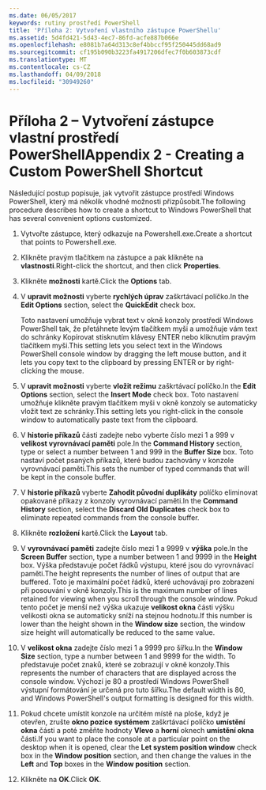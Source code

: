 ```yaml
---
ms.date: 06/05/2017
keywords: rutiny prostředí PowerShell
title: 'Příloha 2: Vytvoření vlastního zástupce PowerShellu'
ms.assetid: 5d4fd421-5d43-4ec7-86fd-acfe887b066e
ms.openlocfilehash: e8081b7a64d313c8ef4bbccf95f250445dd68ad9
ms.sourcegitcommit: cf195b090b3223fa4917206dfec7f0b603873cdf
ms.translationtype: MT
ms.contentlocale: cs-CZ
ms.lasthandoff: 04/09/2018
ms.locfileid: "30949260"
---
```

# <a name="appendix-2---creating-a-custom-powershell-shortcut"></a><span data-ttu-id="b26fc-103">Příloha 2 – Vytvoření zástupce vlastní prostředí PowerShell</span><span class="sxs-lookup"><span data-stu-id="b26fc-103">Appendix 2 - Creating a Custom PowerShell Shortcut</span></span>

<span data-ttu-id="b26fc-104">Následující postup popisuje, jak vytvořit zástupce prostředí Windows PowerShell, který má několik vhodné možnosti přizpůsobit.</span><span class="sxs-lookup"><span data-stu-id="b26fc-104">The following procedure describes how to create a shortcut to Windows PowerShell that has several convenient options customized.</span></span>

1. <span data-ttu-id="b26fc-105">Vytvořte zástupce, který odkazuje na Powershell.exe.</span><span class="sxs-lookup"><span data-stu-id="b26fc-105">Create a shortcut that points to Powershell.exe.</span></span>

2. <span data-ttu-id="b26fc-106">Klikněte pravým tlačítkem na zástupce a pak klikněte na **vlastnosti**.</span><span class="sxs-lookup"><span data-stu-id="b26fc-106">Right-click the shortcut, and then click **Properties**.</span></span>

3. <span data-ttu-id="b26fc-107">Klikněte **možnosti** kartě.</span><span class="sxs-lookup"><span data-stu-id="b26fc-107">Click the **Options** tab.</span></span>

4. <span data-ttu-id="b26fc-108">V **upravit možnosti** vyberte **rychlých úprav** zaškrtávací políčko.</span><span class="sxs-lookup"><span data-stu-id="b26fc-108">In the **Edit Options** section, select the **QuickEdit** check box.</span></span>

    <span data-ttu-id="b26fc-109">Toto nastavení umožňuje vybrat text v okně konzoly prostředí Windows PowerShell tak, že přetáhnete levým tlačítkem myši a umožňuje vám text do schránky Kopírovat stisknutím klávesy ENTER nebo kliknutím pravým tlačítkem myši.</span><span class="sxs-lookup"><span data-stu-id="b26fc-109">This setting lets you select text in the Windows PowerShell console window by dragging the left mouse button, and it lets you copy text to the clipboard by pressing ENTER or by right-clicking the mouse.</span></span>

5. <span data-ttu-id="b26fc-110">V **upravit možnosti** vyberte **vložit režimu** zaškrtávací políčko.</span><span class="sxs-lookup"><span data-stu-id="b26fc-110">In the **Edit Options** section, select the **Insert Mode** check box.</span></span> <span data-ttu-id="b26fc-111">Toto nastavení umožňuje klikněte pravým tlačítkem myši v okně konzoly se automaticky vložit text ze schránky.</span><span class="sxs-lookup"><span data-stu-id="b26fc-111">This setting lets you right-click in the console window to automatically paste text from the clipboard.</span></span>

6. <span data-ttu-id="b26fc-112">V **historie příkazů** části zadejte nebo vyberte číslo mezi 1 a 999 v **velikost vyrovnávací paměti** pole.</span><span class="sxs-lookup"><span data-stu-id="b26fc-112">In the **Command History** section, type or select a number between 1 and 999 in the **Buffer Size** box.</span></span> <span data-ttu-id="b26fc-113">Toto nastaví počet psaných příkazů, které budou zachovány v konzole vyrovnávací paměti.</span><span class="sxs-lookup"><span data-stu-id="b26fc-113">This sets the number of typed commands that will be kept in the console buffer.</span></span>

7. <span data-ttu-id="b26fc-114">V **historie příkazů** vyberte **Zahodit původní duplikáty** políčko eliminovat opakované příkazy z konzoly vyrovnávací paměti.</span><span class="sxs-lookup"><span data-stu-id="b26fc-114">In the **Command History** section, select the **Discard Old Duplicates** check box to eliminate repeated commands from the console buffer.</span></span>

8. <span data-ttu-id="b26fc-115">Klikněte **rozložení** kartě.</span><span class="sxs-lookup"><span data-stu-id="b26fc-115">Click the **Layout** tab.</span></span>

9. <span data-ttu-id="b26fc-116">V **vyrovnávací paměti** zadejte číslo mezi 1 a 9999 v **výška** pole.</span><span class="sxs-lookup"><span data-stu-id="b26fc-116">In the **Screen Buffer** section, type a number between 1 and 9999 in the **Height** box.</span></span> <span data-ttu-id="b26fc-117">Výška představuje počet řádků výstupu, které jsou do vyrovnávací paměti.</span><span class="sxs-lookup"><span data-stu-id="b26fc-117">The height represents the number of lines of output that are buffered.</span></span> <span data-ttu-id="b26fc-118">Toto je maximální počet řádků, které uchovávají pro zobrazení při posouvání v okně konzoly.</span><span class="sxs-lookup"><span data-stu-id="b26fc-118">This is the maximum number of lines retained for viewing when you scroll through the console window.</span></span> <span data-ttu-id="b26fc-119">Pokud tento počet je menší než výška ukazuje **velikost okna** části výšku velikosti okna se automaticky sníží na stejnou hodnotu.</span><span class="sxs-lookup"><span data-stu-id="b26fc-119">If this number is lower than the height shown in the **Window size** section, the window size height will automatically be reduced to the same value.</span></span>

10. <span data-ttu-id="b26fc-120">V **velikost okna** zadejte číslo mezi 1 a 9999 pro šířku.</span><span class="sxs-lookup"><span data-stu-id="b26fc-120">In the **Window Size** section, type a number between 1 and 9999 for the width.</span></span> <span data-ttu-id="b26fc-121">To představuje počet znaků, které se zobrazují v okně konzoly.</span><span class="sxs-lookup"><span data-stu-id="b26fc-121">This represents the number of characters that are displayed across the console window.</span></span> <span data-ttu-id="b26fc-122">Výchozí je 80 a prostředí Windows PowerShell výstupní formátování je určená pro tuto šířku.</span><span class="sxs-lookup"><span data-stu-id="b26fc-122">The default width is 80, and Windows PowerShell's output formatting is designed for this width.</span></span>

11. <span data-ttu-id="b26fc-123">Pokud chcete umístit konzole na určitém místě na ploše, když je otevřen, zrušte **okno pozice systémem** zaškrtávací políčko **umístění okna** části a poté změňte hodnoty  **Vlevo** a **horní** oknech **umístění okna** části.</span><span class="sxs-lookup"><span data-stu-id="b26fc-123">If you want to place the console at a particular point on the desktop when it is opened, clear the **Let system position window** check box in the **Window position** section, and then change the values in the **Left** and **Top** boxes in the **Window position** section.</span></span>

12. <span data-ttu-id="b26fc-124">Klikněte na **OK**.</span><span class="sxs-lookup"><span data-stu-id="b26fc-124">Click **OK**.</span></span>